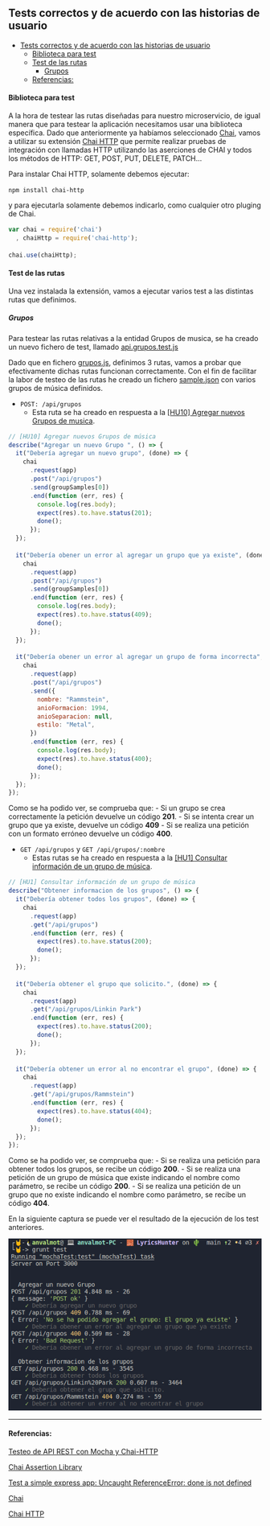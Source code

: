 ## Tests correctos y de acuerdo con las historias de usuario

<!-- ![](../Img/ "") -->
- [Tests correctos y de acuerdo con las historias de usuario](#tests-correctos-y-de-acuerdo-con-las-historias-de-usuario)
    - [Biblioteca para test](#biblioteca-para-test)
    - [Test de las rutas](#test-de-las-rutas)
      - [Grupos](#grupos)
    - [Referencias:](#referencias)

#### Biblioteca para test

A la hora de testear las rutas diseñadas para nuestro microservicio, de igual manera que para testear la aplicación necesitamos usar una biblioteca específica. Dado que anteriormente ya habíamos seleccionado [Chai](chaijs.com), vamos a utilizar su extensión  [Chai HTTP]() que permite realizar pruebas de integración con llamadas HTTP utilizando las aserciones de CHAI y todos los métodos de HTTP: GET, POST, PUT, DELETE, PATCH…

Para instalar Chai HTTP, solamente debemos ejecutar:

`npm install chai-http`

y para ejecutarla solamente debemos indicarlo, como cualquier otro pluging de Chai.

```javascript
var chai = require('chai')
  , chaiHttp = require('chai-http');

chai.use(chaiHttp);
```

#### Test de las rutas

Una vez instalada la extensión, vamos a ejecutar varios test a las distintas rutas que definimos.

##### Grupos

Para testear las rutas relativas a la entidad Grupos de musica, se ha creado un nuevo fichero de test, llamado [api.grupos.test.js](../../test/api.grupos.test.js)

Dado que en fichero [grupos.js](../../src/routes/grupos.js), definimos 3 rutas, vamos a probar que efectivamente dichas rutas funcionan correctamente. Con el fin de facilitar la labor de testeo de las rutas he creado un fichero [sample.json](../../test/sample.json) con varios grupos de música definidos.

- `POST: /api/grupos` 
  - Esta ruta se ha creado en respuesta a la [[HU10] Agregar nuevos Grupos de musica](https://github.com/AngelValera/LyricsHunter/issues/66).

```javascript
// [HU10] Agregar nuevos Grupos de música 
describe("Agregar un nuevo Grupo ", () => {
  it("Debería agregar un nuevo grupo", (done) => {
    chai
      .request(app)
      .post("/api/grupos")
      .send(groupSamples[0])
      .end(function (err, res) {
        console.log(res.body);
        expect(res).to.have.status(201);
        done();
      });
  });

  it("Debería obener un error al agregar un grupo que ya existe", (done) => {
    chai
      .request(app)
      .post("/api/grupos")
      .send(groupSamples[0])
      .end(function (err, res) {
        console.log(res.body);
        expect(res).to.have.status(409);
        done();
      });
  });

  it("Debería obener un error al agregar un grupo de forma incorrecta", (done) => {
    chai
      .request(app)
      .post("/api/grupos")
      .send({
        nombre: "Rammstein",
        anioFormacion: 1994,
        anioSeparacion: null,
        estilo: "Metal",
      })
      .end(function (err, res) {
        console.log(res.body);
        expect(res).to.have.status(400);
        done();
      });
  });
});
```
Como se ha podido ver, se comprueba que:
    - Si un grupo se crea correctamente la petición devuelve un código **201**.
    - Si se intenta crear un grupo que ya existe, devuelve un código **409**
    - Si se realiza una petición con un formato erróneo devuelve un código **400**.


- `GET /api/grupos` y `GET /api/grupos/:nombre`
  - Estas rutas se ha creado en respuesta a la [[HU1] Consultar información de un grupo de música](https://github.com/AngelValera/LyricsHunter/issues/12).

```javascript
// [HU1] Consultar información de un grupo de música
describe("Obtener informacion de los grupos", () => {  
  it("Debería obtener todos los grupos", (done) => {
    chai
      .request(app)
      .get("/api/grupos")
      .end(function (err, res) {
        expect(res).to.have.status(200);
        done();
      });
  });

  it("Debería obtener el grupo que solicito.", (done) => {
    chai
      .request(app)
      .get("/api/grupos/Linkin Park")
      .end(function (err, res) {
        expect(res).to.have.status(200);
        done();
      });
  });

  it("Debería obtener un error al no encontrar el grupo", (done) => {
    chai
      .request(app)
      .get("/api/grupos/Rammstein")
      .end(function (err, res) {
        expect(res).to.have.status(404);
        done();
      });
  });
});
```
Como se ha podido ver, se comprueba que:
    - Si se realiza una petición para obtener todos los grupos, se recibe un código **200**.
    - Si se realiza una petición de un grupo de música que existe indicando el nombre como parámetro, se recibe un código **200**.
    - Si se realiza una petición de un grupo que no existe indicando el nombre como parámetro, se recibe un código **404**.

En la siguiente captura se puede ver el resultado de la ejecución de los test anteriores.

![Ejecución de los test](../Img/Img_TestApi/1.png "Ejecución de los test")

---
#### Referencias:

[Testeo de API REST con Mocha y Chai-HTTP](https://www.paradigmadigital.com/dev/testeo-api-rest-mocha-chai-http/)

[Chai Assertion Library](https://www.chaijs.com/)

[Test a simple express app: Uncaught ReferenceError: done is not defined](https://stackoverflow.com/questions/55930430/test-a-simple-express-app-uncaught-referenceerror-done-is-not-defined)

[Chai](chaijs.com)

[Chai HTTP](https://www.chaijs.com/plugins/chai-http/)

